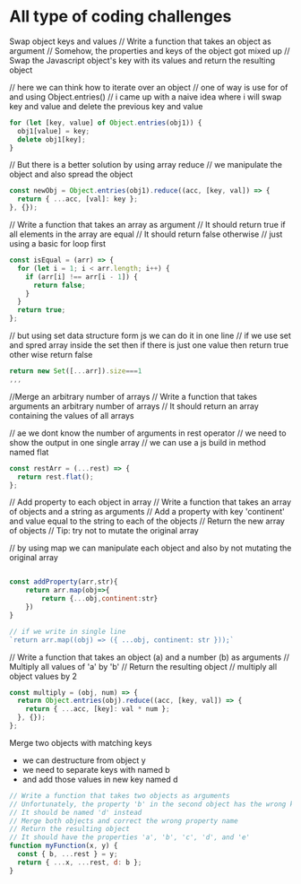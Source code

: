 # All type of coding challenges

Swap object keys and values
// Write a function that takes an object as argument
// Somehow, the properties and keys of the object got mixed up
// Swap the Javascript object's key with its values and return the resulting object

// here we can think how to iterate over an object
// one of way is use for of and using Object.entries()
// i came up with a naive idea where i will swap key and value and delete the previous key and value

```js
for (let [key, value] of Object.entries(obj1)) {
  obj1[value] = key;
  delete obj1[key];
}
```

// But there is a better solution by using array reduce
// we manipulate the object and also spread the object

```js
const newObj = Object.entries(obj1).reduce((acc, [key, val]) => {
  return { ...acc, [val]: key };
}, {});
```

// Write a function that takes an array as argument
// It should return true if all elements in the array are equal
// It should return false otherwise
// just using a basic for loop first

```js
const isEqual = (arr) => {
  for (let i = 1; i < arr.length; i++) {
    if (arr[i] !== arr[i - 1]) {
      return false;
    }
  }
  return true;
};
```

// but using set data structure form js we can do it in one line
// if we use set and spred array inside the set then if there is just one value then return true other wise return false

```js
return new Set([...arr]).size===1
,,,
```

//Merge an arbitrary number of arrays
// Write a function that takes arguments an arbitrary number of arrays
// It should return an array containing the values of all arrays

// ae we dont know the number of arguments in rest operator
// we need to show the output in one single array
// we can use a js build in method named flat

```js
const restArr = (...rest) => {
  return rest.flat();
};
```

// Add property to each object in array
// Write a function that takes an array of objects and a string as arguments
// Add a property with key 'continent' and value equal to the string to each of the objects
// Return the new array of objects
// Tip: try not to mutate the original array

// by using map we can manipulate each object and also by not mutating the original array

```js

const addProperty(arr,str){
    return arr.map(obj=>{
        return {...obj,continent:str}
    })
}

// if we write in single line
`return arr.map((obj) => ({ ...obj, continent: str }));`

```

// Write a function that takes an object (a) and a number (b) as arguments
// Multiply all values of 'a' by 'b'
// Return the resulting object
// multiply all object values by 2

```js
const multiply = (obj, num) => {
  return Object.entries(obj).reduce((acc, [key, val]) => {
    return { ...acc, [key]: val * num };
  }, {});
};
```

Merge two objects with matching keys

- we can destructure from object y
- we need to separate keys with named b
- and add those values in new key named d

```js
// Write a function that takes two objects as arguments
// Unfortunately, the property 'b' in the second object has the wrong key
// It should be named 'd' instead
// Merge both objects and correct the wrong property name
// Return the resulting object
// It should have the properties 'a', 'b', 'c', 'd', and 'e'
function myFunction(x, y) {
  const { b, ...rest } = y;
  return { ...x, ...rest, d: b };
}
```
